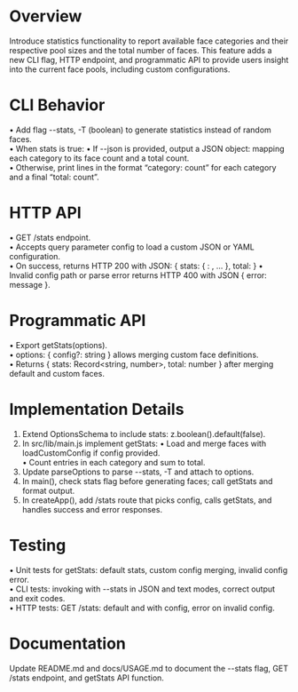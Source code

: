 # Overview
Introduce statistics functionality to report available face categories and their respective pool sizes and the total number of faces. This feature adds a new CLI flag, HTTP endpoint, and programmatic API to provide users insight into the current face pools, including custom configurations.

# CLI Behavior
• Add flag --stats, -T (boolean) to generate statistics instead of random faces.  
• When stats is true:
  • If --json is provided, output a JSON object: mapping each category to its face count and a total count.  
  • Otherwise, print lines in the format “category: count” for each category and a final “total: count”.

# HTTP API
• GET /stats endpoint.  
• Accepts query parameter config to load a custom JSON or YAML configuration.  
• On success, returns HTTP 200 with JSON:
  {
    stats: { <category>: <count>, ... },
    total: <totalCount>
  }
• Invalid config path or parse error returns HTTP 400 with JSON { error: message }.

# Programmatic API
• Export getStats(options).  
• options: { config?: string } allows merging custom face definitions.  
• Returns { stats: Record<string, number>, total: number } after merging default and custom faces.

# Implementation Details
1. Extend OptionsSchema to include stats: z.boolean().default(false).  
2. In src/lib/main.js implement getStats:
   • Load and merge faces with loadCustomConfig if config provided.  
   • Count entries in each category and sum to total.  
3. Update parseOptions to parse --stats, -T and attach to options.  
4. In main(), check stats flag before generating faces; call getStats and format output.  
5. In createApp(), add /stats route that picks config, calls getStats, and handles success and error responses.

# Testing
• Unit tests for getStats: default stats, custom config merging, invalid config error.  
• CLI tests: invoking with --stats in JSON and text modes, correct output and exit codes.  
• HTTP tests: GET /stats: default and with config, error on invalid config.

# Documentation
Update README.md and docs/USAGE.md to document the --stats flag, GET /stats endpoint, and getStats API function.